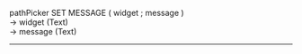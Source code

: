 ﻿pathPicker SET MESSAGE ( widget ; message )   -> widget (Text)   -> message (Text)  ________________________________________________________
